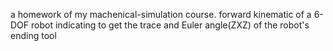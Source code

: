 a homework of my machenical-simulation course.
forward kinematic of a 6-DOF robot
indicating to get the trace and Euler angle(ZXZ) of the robot's ending tool
